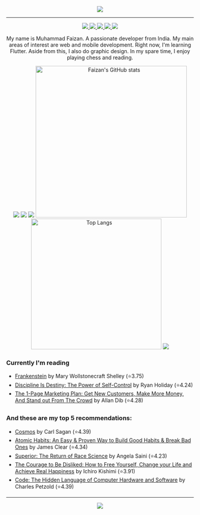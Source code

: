<div align="center">
<img src="img/hero_banner.svg">

<!-- uncomment to change banner
<img src="https://capsule-render.vercel.app/api?type=waving&&color=0:4CB8C4,100:3CD3AD&height=300&section=header&text=Muhammad%20Faizan&fontSize=90&fontColor=FCFFE7" />
-->

---

<!--Header: end-->

<!--Social Links Badges: start-->

<a href="https://github.com/mralpha786">
  <img src="https://img.shields.io/badge/GitHub-181717.svg?style=for-the-badge&logo=GitHub&logoColor=white">
</a>
<a href="https://linkedin.com/in/mralpha786">
  <img src="https://img.shields.io/badge/LinkedIn-0A66C2.svg?style=for-the-badge&logo=LinkedIn&logoColor=white">
</a>
<a href="https://lichess.org/@/anon007">
  <img src="https://img.shields.io/badge/Lichess-000000.svg?style=for-the-badge&logo=Lichess&logoColor=white">
</a>
<a href="https://www.goodreads.com/user/show/159447401-muhammad-faizan">
  <img src="https://img.shields.io/badge/Goodreads-F3F1EA?style=for-the-badge&logo=goodreads&logoColor=372213">
</a>

<!--Social Links Badges: end-->

<!--About me: start-->
<img src="img/hi_there.png">

<p>My name is Muhammad Faizan. A passionate developer from India. My main areas of interest are web and mobile development. Right now, I'm learning Flutter. Aside from this, I also do graphic design. In my spare time, I enjoy playing chess and reading.</p>

<!--About me: end-->

<!--Tech stack: start-->

<img src="img/tech_stack.png">

<img src="https://skillicons.dev/icons?i=java,php,dart,python,kotlin,bash,md,html,css,js,mysql,postgres,laravel,vue,pinia,gradle,flutter,tailwind,alpinejs,git,github,firebase,heroku,androidstudio,vscode,vim,idea,ai,ps,linux&perline=15" />

<!--Tech stack: end-->

<!--Statistics: start-->

<img src="img/statistics.png">

  <img alt="Faizan's GitHub stats" width="406" src="https://github-readme-stats.vercel.app/api?username=mralpha786&custom_title=Github+Stats&bg_color=00000000&hide_border=true&show_icons=true&text_color=667799&title_color=388286&icon_color=388286">
  <img alt="Top Langs" width="350" src="https://github-readme-stats.vercel.app/api/top-langs/?username=mralpha786&layout=compact&hide_border=true&bg_color=00000000&text_color=667799&custom_title=Top+Languages&title_color=388286">

<!--Statistics: end-->

<!--More Details: start-->

<img src="img/more_things.png">
</div>

### Currently I'm reading

<!-- CURRENT:START -->
- [Frankenstein](https://www.goodreads.com/review/show/7238483923?utm_medium=api&utm_source=rss) by Mary Wollstonecraft Shelley (⭐️3.75)
- [Discipline Is Destiny: The Power of Self-Control](https://www.goodreads.com/review/show/6016273635?utm_medium=api&utm_source=rss) by Ryan Holiday (⭐️4.24)
- [The 1-Page Marketing Plan: Get New Customers, Make More Money, And Stand out From The Crowd](https://www.goodreads.com/review/show/6519472170?utm_medium=api&utm_source=rss) by Allan Dib (⭐️4.28)
<!-- CURRENT:END -->

### And these are my top 5 recommendations:

<!-- TOP-FIVE:START -->
- [Cosmos](https://www.goodreads.com/review/show/5185708367?utm_medium=api&utm_source=rss) by Carl Sagan (⭐️4.39)
- [Atomic Habits: An Easy & Proven Way to Build Good Habits & Break Bad Ones](https://www.goodreads.com/review/show/5163920324?utm_medium=api&utm_source=rss) by James Clear (⭐️4.34)
- [Superior: The Return of Race Science](https://www.goodreads.com/review/show/5185724578?utm_medium=api&utm_source=rss) by Angela Saini (⭐️4.23)
- [The Courage to Be Disliked: How to Free Yourself, Change your Life and Achieve Real Happiness](https://www.goodreads.com/review/show/5163912949?utm_medium=api&utm_source=rss) by Ichiro Kishimi (⭐️3.91)
- [Code: The Hidden Language of Computer Hardware and Software](https://www.goodreads.com/review/show/5163930549?utm_medium=api&utm_source=rss) by Charles Petzold (⭐️4.39)
<!-- TOP-FIVE:END -->

<!--More Details: end-->

<!--Footer: start-->
<div align="center">

---

<img src="img/with_love.png">
</div>
